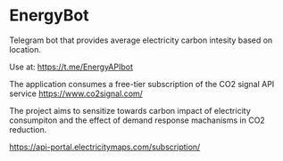 # EnergyBot

Telegram bot that provides average electricity carbon intesity based on location.

Use at: https://t.me/EnergyAPIbot

The application consumes a free-tier subscription of the CO2 signal API service
https://www.co2signal.com/

The project aims to sensitize towards carbon impact of electricity consumpiton and the effect of demand response machanisms in CO2 reduction.

https://api-portal.electricitymaps.com/subscription/
